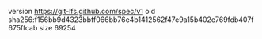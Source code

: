 version https://git-lfs.github.com/spec/v1
oid sha256:f156bb9d4323bbff066bb76e4b1412562f47e9a15b402e769fdb407f675ffcab
size 69254
